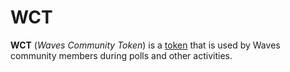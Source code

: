 # WCT

**WCT** (_Waves Community Token_) is a [token](/blockchain/token.md) that is used by Waves community members during polls and other activities.
